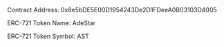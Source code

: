 Contract Address: 0x8e5bDE5E00D1954243De2D1FDeeA0B03103D4005

ERC-721 Token Name: AdeStar

ERC-721 Token Symbol: AST